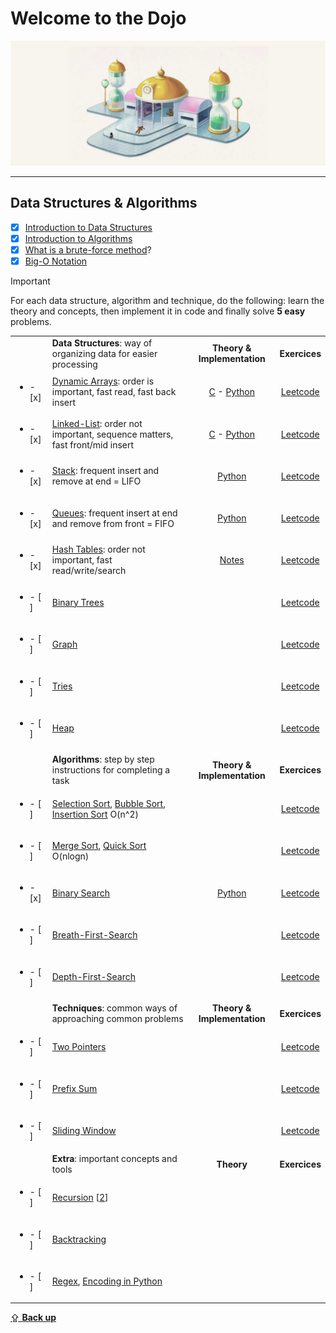 # Welcome to the Dojo

![](./docs/Room_of_Spirit_and_Time.png)

<hr>

## Data Structures & Algorithms
- [x] [Introduction to Data Structures](https://www.youtube.com/watch?v=X8h4dq9Hzq8)
- [x] [Introduction to Algorithms](https://www.youtube.com/live/4oqjcKenCH8?si=58ALyCO1klKIUVnm)
- [x] [What is a brute-force method](https://www.youtube.com/watch?v=kdTpUjd71G8)?
- [x] [Big-O Notation](https://youtu.be/BgLTDT03QtU?si=wU584KDbMbWFgak3)

> [!Important]
> For each data structure, algorithm and technique, do the following:
> learn the theory and concepts, then implement it in code and finally solve **5 easy** problems.


|||||
|-|:-|:-:|:-:|
||**Data Structures**: way of organizing data for easier processing|**Theory & Implementation**|**Exercices**|
|<ul><li>- [x] </li></ul>|[Dynamic Arrays](https://en.wikipedia.org/wiki/Dynamic_array): order is important, fast read, fast back insert|[C](./src/theory/data_structures/vector.c) - [Python](./src/theory/data_structures/vector.py)|[Leetcode](https://leetcode.com/tag/array/)|
|<ul><li>- [x] </li></ul>|[Linked-List](https://en.wikipedia.org/wiki/Linked_list): order not important, sequence matters, fast front/mid insert|[C](./src/theory/data_structures/singly-linked-list.c) - [Python](./src/theory/data_structures/singly-linked-list.py)|[Leetcode](https://leetcode.com/tag/linked-list/)|
|<ul><li>- [x] </li></ul>|[Stack](https://en.wikipedia.org/wiki/Stack_(abstract_data_type)): frequent insert and remove at end = LIFO|[Python](./src/theory/data_structures/stack.ipynb)|[Leetcode](https://leetcode.com/tag/stack/)|
|<ul><li>- [x] </li></ul>|[Queues](https://en.wikipedia.org/wiki/Queue_(abstract_data_type)): frequent insert at end and remove from front = FIFO|[Python](./src/theory/data_structures/deque.ipynb)|[Leetcode](https://leetcode.com/tag/queue/)|
|<ul><li>- [x] </li></ul>|[Hash Tables](https://en.wikipedia.org/wiki/Hash_table): order not important, fast read/write/search|[Notes](./src/theory/data_structures/hashmap.ipynb)|[Leetcode](https://leetcode.com/tag/hash-table/)|
|<ul><li>- [ ] </li></ul>|[Binary Trees](https://en.wikipedia.org/wiki/Binary_tree)||[Leetcode](https://leetcode.com/tag/binary-tree/)|
|<ul><li>- [ ] </li></ul>|[Graph](https://en.wikipedia.org/wiki/Graph_(abstract_data_type))||[Leetcode](https://leetcode.com/tag/graph/)|
|<ul><li>- [ ] </li></ul>|[Tries](https://en.wikipedia.org/wiki/Tree_(data_structure))||[Leetcode](https://leetcode.com/tag/trie/)|
|<ul><li>- [ ] </li></ul>|[Heap](https://en.wikipedia.org/wiki/Heap_(data_structure))||[Leetcode](https://leetcode.com/tag/heap-priority-queue/)|
|||||
||**Algorithms**: step by step instructions for completing a task|**Theory & Implementation**|**Exercices**|
|<ul><li>- [ ] </li></ul>|[Selection Sort](https://en.wikipedia.org/wiki/Selection_sort), [Bubble Sort](https://en.wikipedia.org/wiki/Bubble_sort), [Insertion Sort](https://www.youtube.com/watch?v=JU767SDMDvA) O(n^2)||[Leetcode](https://leetcode.com/tag/heap-priority-queue/)|
|<ul><li>- [ ] </li></ul>|[Merge Sort](https://www.youtube.com/watch?v=4VqmGXwpLqc), [Quick Sort](https://youtu.be/Hoixgm4-P4M?si=OUJ7I-78ubkbnJtp) O(nlogn)||[Leetcode](https://leetcode.com/tag/sorting/)|
|<ul><li>- [x] </li></ul>|[Binary Search](https://youtu.be/fDKIpRe8GW4?si=WGFySWh7-3bU_iPX)|[Python](./src/theory/algorithms/binary-search.ipynb)|[Leetcode](https://leetcode.com/tag/binary-search/)|
|<ul><li>- [ ] </li></ul>|[Breath-First-Search](https://www.youtube.com/watch?v=HZ5YTanv5QE)||[Leetcode](https://leetcode.com/tag/breadth-first-search/)|
|<ul><li>- [ ] </li></ul>|[Depth-First-Search](https://www.youtube.com/watch?v=Urx87-NMm6c)||[Leetcode](https://leetcode.com/tag/depth-first-search/)|
|||||
||**Techniques**: common ways of approaching common problems|**Theory & Implementation**|**Exercices**|
|<ul><li>- [ ] </li></ul>|[Two Pointers](https://www.youtube.com/watch?v=-gjxg6Pln50)||[Leetcode](https://leetcode.com/tag/two-pointers/)|
|<ul><li>- [ ] </li></ul>|[Prefix Sum](https://www.youtube.com/watch?v=7pJo_rM0z_s)||[Leetcode](https://leetcode.com/tag/prefix-sum/)|
|<ul><li>- [ ] </li></ul>|[Sliding Window](https://www.youtube.com/watch?v=p-ss2JNynmw)||[Leetcode](https://leetcode.com/tag/sliding-window/)|
||**Extra**: important concepts and tools|**Theory**|**Exercices**|
|<ul><li>- [ ] </li></ul>|[Recursion](https://www.youtube.com/watch?v=mz6tAJMVmfM) [[2](https://www.youtube.com/watch?v=IJDJ0kBx2LM)]|||
|<ul><li>- [ ] </li></ul>|[Backtracking](https://youtu.be/gBC_Fd8EE8A?si=0TLun_jXw3cz3ioF)|||
|<ul><li>- [ ] </li></ul>|[Regex](https://youtu.be/hy3sd9MOAcc?si=TFtwllcLr8oqeADi), [Encoding in Python](https://realpython.com/python-encodings-guide/)|||

[⇪ **Back up**](#dojo)
